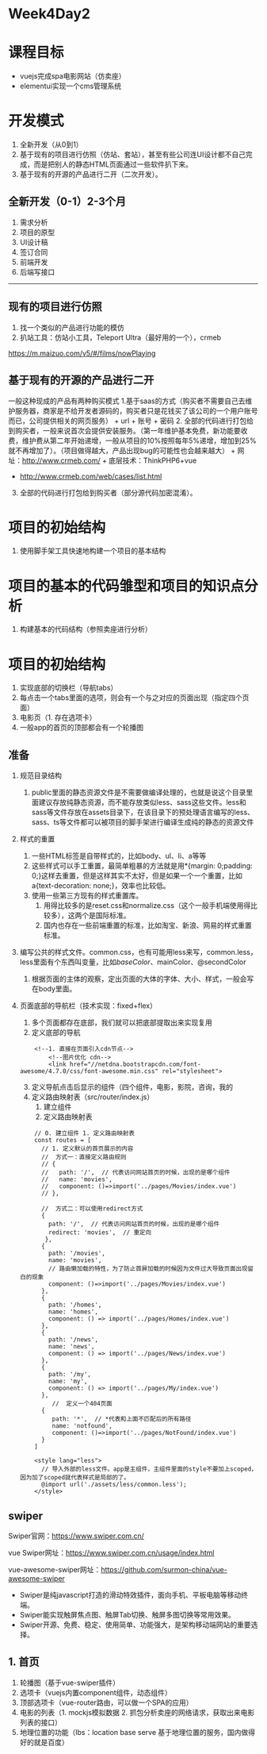 

# Week4Day2

# 课程目标
+ vuejs完成spa电影网站（仿卖座）
+ elementui实现一个cms管理系统

# 开发模式
1. 全新开发（从0到1）
2. 基于现有的项目进行仿照（仿站、套站），甚至有些公司连UI设计都不自己完成，而是把别人的静态HTML页面通过一些软件扒下来。
3. 基于现有的开源的产品进行二开（二次开发）。

## 全新开发（0-1）2-3个月
1. 需求分析
2. 项目的原型
3. UI设计稿
4. 签订合同
5. 前端开发
6. 后端写接口
---
## 现有的项目进行仿照
1. 找一个类似的产品进行功能的模仿
2. 扒站工具：仿站小工具，Teleport Ultra（最好用的一个），crmeb

https://m.maizuo.com/v5/#/films/nowPlaying

## 基于现有的开源的产品进行二开
一般这种现成的产品有两种购买模式
1.基于saas的方式（购买者不需要自己去维护服务器，商家是不给开发者源码的，购买者只是花钱买了该公司的一个用户账号而已，公司提供相关的网页服务）
    + url
    + 账号
    + 密码
 2. 全部的代码进行打包给到购买者，一般来说首次会提供安装服务。（第一年维护基本免费，新功能要收费，维护费从第二年开始递增，一般从项目的10%按照每年5%递增，增加到25%就不再增加了）。（项目做得越大，产品出现bug的可能性也会越来越大）
    + 网址：http://www.crmeb.com/
    + 底层技术：ThinkPHP6+vue

+ http://www.crmeb.com/web/cases/list.html

3. 全部的代码进行打包给到购买者（部分源代码加密混淆）。

# 项目的初始结构
1. 使用脚手架工具快速地构建一个项目的基本结构

# 项目的基本的代码雏型和项目的知识点分析
1. 构建基本的代码结构（参照卖座进行分析）

# 项目的初始结构
1. 实现底部的切换栏（导航tabs）
2. 每点击一个tabs里面的选项，则会有一个与之对应的页面出现（指定四个页面）
3. 电影页（1. 存在选项卡）
4. 一般app的首页的顶部都会有一个轮播图

## 准备
1. 规范目录结构
    1. public里面的静态资源文件是不需要做编译处理的，也就是说这个目录里面建议存放纯静态资源，而不能存放类似less、sass这些文件。less和sass等文件存放在assets目录下，在该目录下的预处理语言编写的less、sass、ts等文件都可以被项目的脚手架进行编译生成纯的静态的资源文件
2. 样式的重置
    1. 一些HTML标签是自带样式的，比如body、ul、li、a等等
    2. 这些样式可以手工重置，最简单粗暴的方法就是用*{margin: 0;padding: 0;}这样去重置，但是这样其实不太好，但是如果一个一个重置，比如a{text-decoration: none;}，效率也比较低。
    3. 使用一些第三方现有的样式重置库。
        1. 用得比较多的是reset.css和normalize.css（这个一般手机端使用得比较多），这两个是国际标准。
        2. 国内也存在一些前端重置的标准，比如淘宝、新浪、网易的样式重置标准。
3. 编写公共的样式文件。common.css，也有可能用less来写，common.less，less里面有个东西叫变量，比如$baseColor、$mainColor、@secondColor
    1. 根据页面的主体的观察，定出页面的大体的字体、大小、样式，一般会写在body里面。
4. 页面底部的导航栏（技术实现：fixed+flex）
    1. 多个页面都存在底部，我们就可以把底部提取出来实现复用
    2. 定义底部的导航
    ```shell
        <!--1. 直接在页面引入cdn节点-->
            <!--图片优化 cdn-->
            <link href="//netdna.bootstrapcdn.com/font-awesome/4.7.0/css/font-awesome.min.css" rel="stylesheet">

    ```
    3. 定义导航点击后显示的组件（四个组件，电影，影院，咨询，我的
    4. 定义路由映射表（src/router/index.js）
        1. 建立组件
        2. 定义路由映射表
    ````shell
        // 0. 建立组件 1. 定义路由映射表
        const routes = [
          // 1. 定义默认的首页展示的内容
          //  方式一：直接定义路由规则
          // {
          //   path: '/',  // 代表访问网站首页的时候，出现的是哪个组件
          //   name: 'movies',
          //   component: ()=>import('../pages/Movies/index.vue')
          // },
                
          //  方式二：可以使用redirect方式
          {
            path: '/',  // 代表访问网站首页的时候，出现的是哪个组件
            redirect: 'movies',  // 重定向
           },
          {
            path: '/movies',
            name: 'movies',
            // 路由懒加载的特性，为了防止首屏加载的时候因为文件过大导致页面出现留白的现象
            component: ()=>import('../pages/Movies/index.vue')
          },
          {
            path: '/homes',
            name: 'homes',
            component: () => import('../pages/Homes/index.vue')
          },
          {
            path: '/news',
            name: 'news',
            component: () => import('../pages/News/index.vue')
          },
          {
            path: '/my',
            name: 'my',
            component: () => import('../pages/My/index.vue')
          },
             //  定义一个404页面
          {
             path: '*',  // *代表和上面不匹配后的所有路径
             name: 'notfound',
             component: ()=>import('../pages/NotFound/index.vue')
          }
        ]
    ````
    
    
    ```shell
        <style lang="less">
          // 导入外部的less文件。app是主组件，主组件里面的style不要加上scoped，因为加了scoped就代表样式是局部的了。
          @import url('./assets/less/common.less');
        </style>
    ```

## swiper
Swiper官网：https://www.swiper.com.cn/

vue Swiper网址：https://www.swiper.com.cn/usage/index.html

vue-awesome-swiper网址：https://github.com/surmon-china/vue-awesome-swiper

+ Swiper是纯javascript打造的滑动特效插件，面向手机、平板电脑等移动终端。
+ Swiper能实现触屏焦点图、触屏Tab切换、触屏多图切换等常用效果。
+ Swiper开源、免费、稳定、使用简单、功能强大，是架构移动端网站的重要选择。

## 1. 首页
1. 轮播图（基于vue-swiper插件）
2. 选项卡（vuejs内置component组件，动态组件）
3. 顶部选项卡（vue-router路由，可以做一个SPA的应用）
4. 电影的列表（1. mockjs模拟数据 2. 抓包分析卖座的网络请求，获取出来电影列表的接口）
5. 地理位置的功能（lbs：location base serve 基于地理位置的服务，国内做得好的就是百度）


